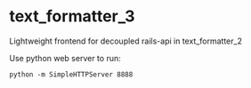 # text_formatter_3
Lightweight frontend for decoupled rails-api in text_formatter_2


Use python web server to run:


`python -m SimpleHTTPServer 8888`
